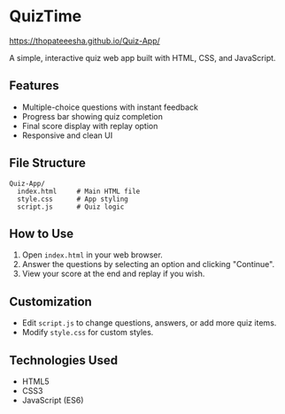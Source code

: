 # QuizTime

https://thopateeesha.github.io/Quiz-App/

A simple, interactive quiz web app built with HTML, CSS, and JavaScript.

## Features

- Multiple-choice questions with instant feedback
- Progress bar showing quiz completion
- Final score display with replay option
- Responsive and clean UI

## File Structure

```
Quiz-App/
  index.html     # Main HTML file
  style.css      # App styling
  script.js      # Quiz logic
```

## How to Use

1. Open `index.html` in your web browser.
2. Answer the questions by selecting an option and clicking "Continue".
3. View your score at the end and replay if you wish.

## Customization

- Edit `script.js` to change questions, answers, or add more quiz items.
- Modify `style.css` for custom styles.

## Technologies Used

- HTML5
- CSS3
- JavaScript (ES6)

##

